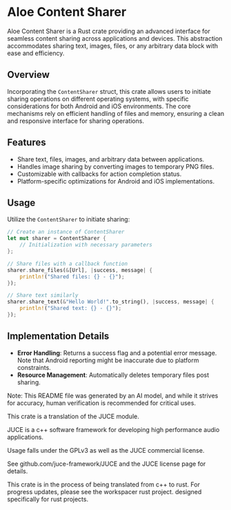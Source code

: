 # Aloe Content Sharer

Aloe Content Sharer is a Rust crate providing an advanced interface for seamless content sharing across applications and devices. This abstraction accommodates sharing text, images, files, or any arbitrary data block with ease and efficiency.

## Overview

Incorporating the `ContentSharer` struct, this crate allows users to initiate sharing operations on different operating systems, with specific considerations for both Android and iOS environments. The core mechanisms rely on efficient handling of files and memory, ensuring a clean and responsive interface for sharing operations.

## Features
- Share text, files, images, and arbitrary data between applications.
- Handles image sharing by converting images to temporary PNG files.
- Customizable with callbacks for action completion status.
- Platform-specific optimizations for Android and iOS implementations.

## Usage

Utilize the `ContentSharer` to initiate sharing:
```rust
// Create an instance of ContentSharer
let mut sharer = ContentSharer {
    // Initialization with necessary parameters
};

// Share files with a callback function
sharer.share_files(&[Url], |success, message| {
    println!("Shared files: {} - {}");
});

// Share text similarly
sharer.share_text(&"Hello World!".to_string(), |success, message| {
    println!("Shared text: {} - {}");
});
```

## Implementation Details

- **Error Handling**: Returns a success flag and a potential error message. Note that Android reporting might be inaccurate due to platform constraints.
- **Resource Management**: Automatically deletes temporary files post sharing.

Note: This README file was generated by an AI model, and while it strives for accuracy, human verification is recommended for critical uses.

This crate is a translation of the JUCE module.

JUCE is a c++ software framework for developing high performance audio applications.

Usage falls under the GPLv3 as well as the JUCE commercial license.

See github.com/juce-framework/JUCE and the JUCE license page for details.

This crate is in the process of being translated from c++ to rust. For progress updates, please see the workspacer rust project. designed specifically for rust projects.
